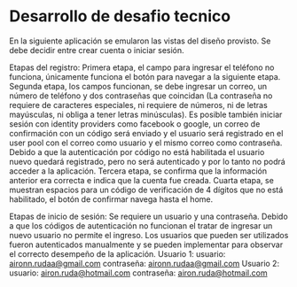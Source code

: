 # Desarrollo de desafio tecnico

En la siguiente aplicación se emularon las vistas del diseño provisto.
Se debe decidir entre crear cuenta o iniciar sesión.

Etapas del registro:
	Primera etapa, el campo para ingresar el teléfono no funciona, únicamente funciona el botón para navegar a la siguiente etapa.
	Segunda etapa, los campos funcionan, se debe ingresar un correo, un número de teléfono y dos contraseñas que coincidan (La contraseña no requiere de caracteres especiales, ni requiere de números, ni de letras mayúsculas, ni obliga a tener letras minúsculas). Es posible también iniciar sesión con identity providers como facebook o google, un correo de confirmación con un código será enviado y el usuario será registrado en el user pool con el correo como usuario y el mismo correo como contraseña. Debido a que la autenticación por código no está habilitada el usuario nuevo quedará registrado, pero no será autenticado y por lo tanto no podrá acceder a la aplicación.
	Tercera etapa, se confirma que la información anterior era correcta e indica que la cuenta fue creada.
	Cuarta etapa, se muestran espacios para un código de verificación de 4 dígitos que no está habilitado, el botón de confirmar navega hasta el home.

Etapas de inicio de sesión: 
	Se requiere un usuario y una contraseña. Debido a que los códigos de autenticación no funcionan el tratar de ingresar un nuevo usuario no permite el ingreso. Los usuarios que pueden ser utilizados fueron autenticados manualmente y se pueden implementar para observar el correcto desempeño de la aplicación.
		Usuario 1: 
			usuario: aironn.rudaa@gmail.com
			contraseña: aironn.rudaa@gmail.com
		Usuario 2:
			usuario: airon.ruda@hotmail.com
			contraseña: airon.ruda@hotmail.com
